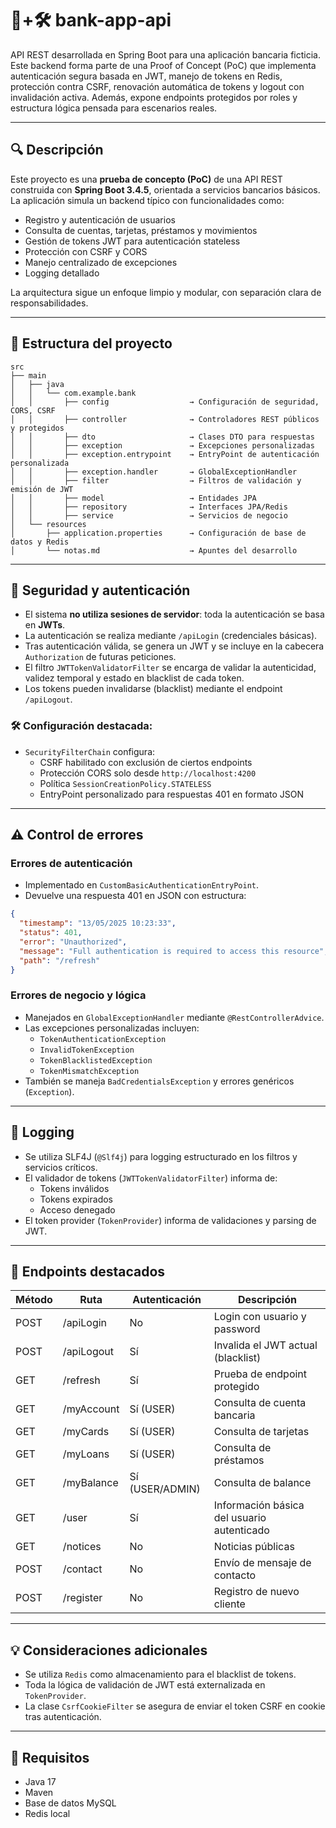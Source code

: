 # 🏦+🛠️ bank-app-api

API REST desarrollada en Spring Boot para una aplicación bancaria ficticia. Este backend forma parte de una Proof of Concept (PoC) que implementa autenticación segura basada en JWT, manejo de tokens en Redis, protección contra CSRF, renovación automática de tokens y logout con invalidación activa. Además, expone endpoints protegidos por roles y estructura lógica pensada para escenarios reales.

---

## 🔍 Descripción

Este proyecto es una **prueba de concepto (PoC)** de una API REST construida con **Spring Boot 3.4.5**, orientada a servicios bancarios básicos. La aplicación simula un backend típico con funcionalidades como:

- Registro y autenticación de usuarios
- Consulta de cuentas, tarjetas, préstamos y movimientos
- Gestión de tokens JWT para autenticación stateless
- Protección con CSRF y CORS
- Manejo centralizado de excepciones
- Logging detallado

La arquitectura sigue un enfoque limpio y modular, con separación clara de responsabilidades.

---

## 🧱 Estructura del proyecto

```
src
├── main
│   ├── java
│   │   └── com.example.bank
│   │       ├── config                  → Configuración de seguridad, CORS, CSRF
│   │       ├── controller              → Controladores REST públicos y protegidos
│   │       ├── dto                     → Clases DTO para respuestas
│   │       ├── exception               → Excepciones personalizadas
│   │       ├── exception.entrypoint    → EntryPoint de autenticación personalizada
│   │       ├── exception.handler       → GlobalExceptionHandler
│   │       ├── filter                  → Filtros de validación y emisión de JWT
│   │       ├── model                   → Entidades JPA
│   │       ├── repository              → Interfaces JPA/Redis
│   │       ├── service                 → Servicios de negocio
│   └── resources
│       ├── application.properties      → Configuración de base de datos y Redis
│       └── notas.md                    → Apuntes del desarrollo
```

---

## 🔐 Seguridad y autenticación

- El sistema **no utiliza sesiones de servidor**: toda la autenticación se basa en **JWTs**.
- La autenticación se realiza mediante `/apiLogin` (credenciales básicas).
- Tras autenticación válida, se genera un JWT y se incluye en la cabecera `Authorization` de futuras peticiones.
- El filtro `JWTTokenValidatorFilter` se encarga de validar la autenticidad, validez temporal y estado en blacklist de cada token.
- Los tokens pueden invalidarse (blacklist) mediante el endpoint `/apiLogout`.

### 🛠️ Configuración destacada:

- `SecurityFilterChain` configura:
    - CSRF habilitado con exclusión de ciertos endpoints
    - Protección CORS solo desde `http://localhost:4200`
    - Política `SessionCreationPolicy.STATELESS`
    - EntryPoint personalizado para respuestas 401 en formato JSON

---

## ⚠️ Control de errores

### Errores de autenticación

- Implementado en `CustomBasicAuthenticationEntryPoint`.
- Devuelve una respuesta 401 en JSON con estructura:

```json
{
  "timestamp": "13/05/2025 10:23:33",
  "status": 401,
  "error": "Unauthorized",
  "message": "Full authentication is required to access this resource",
  "path": "/refresh"
}
```

### Errores de negocio y lógica

- Manejados en `GlobalExceptionHandler` mediante `@RestControllerAdvice`.
- Las excepciones personalizadas incluyen:
    - `TokenAuthenticationException`
    - `InvalidTokenException`
    - `TokenBlacklistedException`
    - `TokenMismatchException`
- También se maneja `BadCredentialsException` y errores genéricos (`Exception`).

---

## 📜 Logging

- Se utiliza SLF4J (`@Slf4j`) para logging estructurado en los filtros y servicios críticos.
- El validador de tokens (`JWTTokenValidatorFilter`) informa de:
    - Tokens inválidos
    - Tokens expirados
    - Acceso denegado
- El token provider (`TokenProvider`) informa de validaciones y parsing de JWT.

---

## 📡 Endpoints destacados

| Método | Ruta            | Autenticación | Descripción                             |
|--------|------------------|---------------|------------------------------------------|
| POST   | /apiLogin        | No            | Login con usuario y password             |
| POST   | /apiLogout       | Sí            | Invalida el JWT actual (blacklist)       |
| GET    | /refresh         | Sí            | Prueba de endpoint protegido             |
| GET    | /myAccount       | Sí (USER)     | Consulta de cuenta bancaria              |
| GET    | /myCards         | Sí (USER)     | Consulta de tarjetas                     |
| GET    | /myLoans         | Sí (USER)     | Consulta de préstamos                    |
| GET    | /myBalance       | Sí (USER/ADMIN)| Consulta de balance                      |
| GET    | /user            | Sí            | Información básica del usuario autenticado |
| GET    | /notices         | No            | Noticias públicas                        |
| POST   | /contact         | No            | Envío de mensaje de contacto             |
| POST   | /register        | No            | Registro de nuevo cliente                |

---

## 💡 Consideraciones adicionales

- Se utiliza `Redis` como almacenamiento para el blacklist de tokens.
- Toda la lógica de validación de JWT está externalizada en `TokenProvider`.
- La clase `CsrfCookieFilter` se asegura de enviar el token CSRF en cookie tras autenticación.

---

## 🧰 Requisitos

- Java 17
- Maven
- Base de datos MySQL
- Redis local